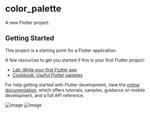 # color_palette

A new Flutter project.

## Getting Started

This project is a starting point for a Flutter application.

A few resources to get you started if this is your first Flutter project:

- [Lab: Write your first Flutter app](https://docs.flutter.dev/get-started/codelab)
- [Cookbook: Useful Flutter samples](https://docs.flutter.dev/cookbook)

For help getting started with Flutter development, view the
[online documentation](https://docs.flutter.dev/), which offers tutorials,
samples, guidance on mobile development, and a full API reference.

![image](https://user-images.githubusercontent.com/114163761/231762799-c140d3b7-245e-4170-8672-121c9ad744bd.png)
![image](https://user-images.githubusercontent.com/114163761/231762868-750b5bcc-88d9-46b5-9d4d-3869e0417567.png)
